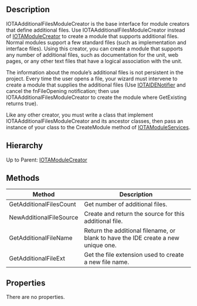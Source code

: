 ## Description
IOTAAdditionalFilesModuleCreator is the base interface for module creators that define additional files.
Use IOTAAdditionalFilesModuleCreator instead of [IOTAModuleCreator](IOTAModuleCreator) to create a module that supports additional files. Normal modules support a few standard files (such as implementation and interface files). Using this creator, you can create a module that supports any number of additional files, such as documentation for the unit, web pages, or any other text files that have a logical association with the unit.

The information about the module’s additional files is not persistent in the project. Every time the user opens a file, your wizard must intervene to create a module that supplies the additional files (Use [IOTAIDENotifier](IOTAIDENotifier) and cancel the fnFileOpening notification; then use IOTAAdditionalFilesModuleCreator to create the module where GetExisting returns true).

Like any other creator, you must write a class that implement IOTAAdditionalFilesModuleCreator and its ancestor classes, then pass an instance of your class to the CreateModule method of [IOTAModuleServices](IOTAModuleServices).

## Hierarchy
Up to Parent: [IOTAModuleCreator](IOTAModuleCreator)

## Methods
| Method | Description |
| ------------- | ------------- |
| GetAdditionalFilesCount |  Get number of additional files.  | 
| NewAdditionalFileSource |  Create and return the source for this additional file.  | 
| GetAdditionalFileName |  Return the additional filename, or blank to have the IDE create a new unique one.  | 
| GetAdditionalFileExt |  Get the file extension used to create a new file name.  | 

## Properties
There are no properties.
